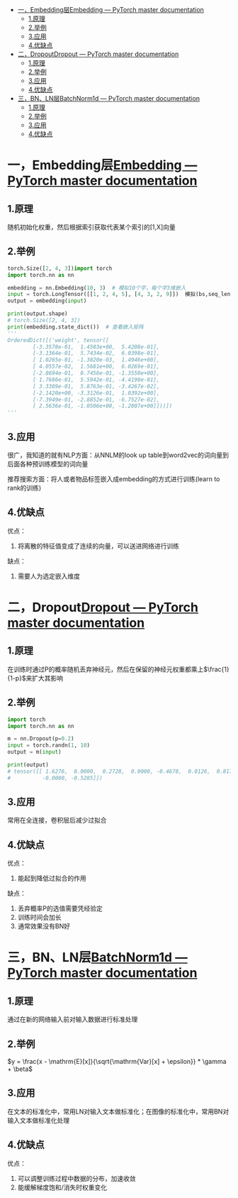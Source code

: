 - [一，Embedding层Embedding — PyTorch master documentation](#一embedding层embedding--pytorch-master-documentation)
  - [1.原理](#1原理)
  - [2.举例](#2举例)
  - [3.应用](#3应用)
  - [4.优缺点](#4优缺点)
- [二，DropoutDropout — PyTorch master documentation](#二dropoutdropout--pytorch-master-documentation)
  - [1.原理](#1原理-1)
  - [2.举例](#2举例-1)
  - [3.应用](#3应用-1)
  - [4.优缺点](#4优缺点-1)
- [三，BN、LN层BatchNorm1d — PyTorch master documentation](#三bnln层batchnorm1d--pytorch-master-documentation)
  - [1.原理](#1原理-2)
  - [2.举例](#2举例-2)
  - [3.应用](#3应用-2)
  - [4.优缺点](#4优缺点-2)

# 一，Embedding层[Embedding — PyTorch master documentation](https://pytorch.org/docs/master/generated/torch.nn.Embedding.html?highlight=nn%20embedding#torch.nn.Embedding)

## 1.原理

随机初始化权重，然后根据索引获取代表某个索引的[1,X]向量

## 2.举例

```python
torch.Size([2, 4, 3])import torch
import torch.nn as nn

embedding = nn.Embedding(10, 3)  # 模拟10个字，每个字3维嵌入
input = torch.LongTensor([[1, 2, 4, 5], [4, 3, 2, 9]])  模拟(bs,seq_len)[2,4]
output = embedding(input)

print(output.shape)
# torch.Size([2, 4, 3])
print(embedding.state_dict())  # 查看嵌入矩阵
'''
OrderedDict([('weight', tensor([
        [-3.3578e-01,  1.4503e+00,  5.4208e-01],
        [-3.1364e-01,  5.7434e-02,  6.0398e-01],
        [ 1.0265e-01, -1.3820e-03,  1.4946e+00],
        [ 4.0557e-02,  1.5681e+00,  6.0269e-01],
        [-2.8694e-01,  8.7456e-01, -1.3550e+00],
        [ 1.7686e-01,  5.5942e-01, -4.4190e-01],
        [ 3.3389e-01,  5.8763e-01, -3.4267e-02],
        [-2.1420e+00, -3.3126e-01,  1.0392e+00],
        [-7.3949e-01, -2.8852e-01, -6.7527e-02],
        [ 2.5636e-01, -1.0506e+00, -1.2807e+00]]))])
'''
```

## 3.应用

很广，我知道的就有NLP方面：从NNLM的look up table到word2vec的词向量到后面各种预训练模型的词向量

推荐搜索方面：将人或者物品标签嵌入成embedding的方式进行训练(learn to rank的训练)

## 4.优缺点

优点：

1. 将离散的特征值变成了连续的向量，可以送进网络进行训练

缺点：

1. 需要人为选定嵌入维度

# 二，Dropout[Dropout — PyTorch master documentation](https://pytorch.org/docs/master/generated/torch.nn.Dropout.html?highlight=nn%20dropout#torch.nn.Dropout)

## 1.原理

在训练时通过P的概率随机丢弃神经元，然后在保留的神经元权重都乘上$\frac{1}{1-p}$来扩大其影响

## 2.举例

```python
import torch
import torch.nn as nn

m = nn.Dropout(p=0.2)
input = torch.randn(1, 10)
output = m(input)

print(output)
# tensor([[ 1.6276,  0.0000,  0.2728,  0.0000, -0.4678,  0.0126,  0.8171, -0.7237,
#          -0.0000, -0.5285]])
```

## 3.应用

常用在全连接，卷积层后减少过拟合

## 4.优缺点

优点：

1. 能起到降低过拟合的作用

缺点：

1. 丢弃概率P的选值需要凭经验定
2. 训练时间会加长
3. 通常效果没有BN好

# 三，BN、LN层[BatchNorm1d — PyTorch master documentation](https://pytorch.org/docs/master/generated/torch.nn.BatchNorm1d.html?highlight=batch#torch.nn.BatchNorm1d)

## 1.原理

通过在新的网络输入前对输入数据进行标准处理

## 2.举例

$y = \frac{x - \mathrm{E}[x]}{\sqrt{\mathrm{Var}[x] + \epsilon}} * \gamma + \beta$

## 3.应用

在文本的标准化中，常用LN对输入文本做标准化；在图像的标准化中，常用BN对输入文本做标准化处理

## 4.优缺点

优点：

1. 可以调整训练过程中数据的分布，加速收敛
2. 能缓解梯度饱和/消失时权重变化
